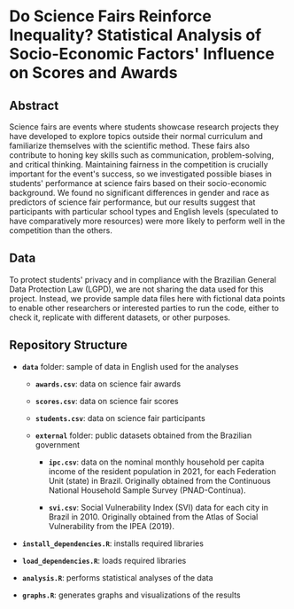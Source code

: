 # **Do Science Fairs Reinforce Inequality? Statistical Analysis of Socio-Economic Factors' Influence on Scores and Awards**

## **Abstract**

Science fairs are events where students showcase research projects they have developed to explore topics outside their normal curriculum and familiarize themselves with the scientific method. These fairs also contribute to honing key skills such as communication, problem-solving, and critical thinking. Maintaining fairness in the competition is crucially important for the event's success, so we investigated possible biases in students' performance at science fairs based on their socio-economic background. We found no significant differences in gender and race as predictors of science fair performance, but our results suggest that participants with particular school types and English levels (speculated to have comparatively more resources) were more likely to perform well in the competition than the others.

## **Data**

To protect students' privacy and in compliance with the Brazilian General Data Protection Law (LGPD), we are not sharing the data used for this project. Instead, we provide sample data files here with fictional data points to enable other researchers or interested parties to run the code, either to check it, replicate with different datasets, or other purposes.

## **Repository Structure**

-   **`data`** folder: sample of data in English used for the analyses

    -   **`awards.csv`**: data on science fair awards

    -   **`scores.csv`**: data on science fair scores

    -   **`students.csv`**: data on science fair participants

    -   **`external`** folder: public datasets obtained from the Brazilian government

        -   **`ipc.csv`**: data on the nominal monthly household per capita income of the resident population in 2021, for each Federation Unit (state) in Brazil. Originally obtained from the Continuous National Household Sample Survey (PNAD-Contínua).

        -   **`svi.csv`**: Social Vulnerability Index (SVI) data for each city in Brazil in 2010. Originally obtained from the Atlas of Social Vulnerability from the IPEA (2019).

-   **`install_dependencies.R`**: installs required libraries

-   **`load_dependencies.R`**: loads required libraries

-   **`analysis.R`**: performs statistical analyses of the data

-   **`graphs.R`**: generates graphs and visualizations of the results
